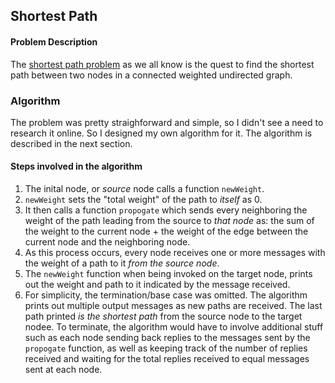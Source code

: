 Shortest Path
-------------

#### Problem Description

The [shortest path problem](https://en.wikipedia.org/wiki/Shortest_path_problem) as we all know is the quest to find the shortest path between two nodes in a connected weighted undirected graph.

### Algorithm

The problem was pretty straighforward and simple, so I didn't see a need to research it online. So I designed my own algorithm for it. The algorithm is described in the next section.

#### Steps involved in the algorithm

1. The inital node, or _source_ node calls a function `newWeight`.
2. `newWeight` sets the "total weight" of the path to _itself_ as 0.
3. It then calls a function `propogate` which sends every neighboring the weight of the path leading from the source to _that node_ as: the sum of the weight to the current node + the weight of the edge between the current node and the neighboring node.
4. As this process occurs, every node receives one or more messages with the weight of a path to it _from the source node_.
5. The `newWeight` function when being invoked on the target node, prints out the weight and path to it indicated by the message received.
6. For simplicity, the termination/base case was omitted. The algorithm prints out multiple output messages as new paths are received. The last path printed _is the shortest path_ from the source node to the target nodee. To terminate, the algorithm would have to involve additional stuff such as each node sending back replies to the messages sent by the `propogate` function, as well as keeping track of the number of replies received and waiting for the total replies received to equal messages sent at each node.


